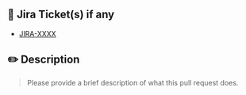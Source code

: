 ## 🔹 Jira Ticket(s) if any

* [JIRA-XXXX](https://iterable.atlassian.net/browse/JIRA-XXXX)

## ✏️ Description

> Please provide a brief description of what this pull request does.
